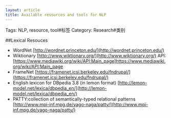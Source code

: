 ```yaml
---
layout: article
title: Available resources and tools for NLP
---
```

Tags: NLP, resource, tool#标签
Category: Research#类别

##Lexical Resouces
* WordNet [http://wordnet.princeton.edu/](http://wordnet.princeton.edu/)
* Wiktionary [http://www.wiktionary.org/](http://www.wiktionary.org/) API:[https://www.mediawiki.org/wiki/API:Main_page]https://www.mediawiki.org/wiki/API:Main_page
* FrameNet [https://framenet.icsi.berkeley.edu/fndrupal/](https://framenet.icsi.berkeley.edu/fndrupal/)
* English lexicon for DBpedia 3.8 (in lemon format) [http://lemon-model.net/lexica/dbpedia_en/](http://lemon-model.net/lexica/dbpedia_en/)
* PATTY:collection of semantically-typed relational patterns [http://www.mpi-inf.mpg.de/yago-naga/patty/](http://www.mpi-inf.mpg.de/yago-naga/patty/)

<!--more-->



